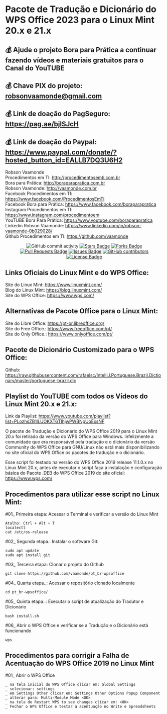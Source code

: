 # Pacote de Tradução e Dicionário do WPS Office 2023 para o Linux Mint 20.x e 21.x

## 💰 Ajude o projeto Bora para Prática a continuar fazendo vídeos e materiais gratuitos para o Canal do YouTUBE
## 💰 Chave PIX do projeto: robsonvaamonde@gmail.com
## 💰 Link de doação do PagSeguro: https://pag.ae/bjlSJcH
## 💰 Link de doação do Paypal: https://www.paypal.com/donate/?hosted_button_id=EALLB7DQ3U6H2

Robson Vaamonde<br>
Procedimentos em TI: http://procedimentosemti.com.br<br>
Bora para Prática: http://boraparapratica.com.br<br>
Robson Vaamonde: http://vaamonde.com.br<br>
Facebook Procedimentos em TI: https://www.facebook.com/ProcedimentosEmTi<br>
Facebook Bora para Prática: https://www.facebook.com/boraparapratica<br>
Instagram Procedimentos em TI: https://www.instagram.com/procedimentoem<br>
YouTUBE Bora Para Prática: https://www.youtube.com/boraparapratica<br>
Linkedin Robson Vaamonde: https://www.linkedin.com/in/robson-vaamonde-0b029028/<br>
Github Procedimentos em TI: https://github.com/vaamonde<br>

<div align="center">
<img alt="GitHub commit activity" src="https://img.shields.io/github/commit-activity/y/vaamonde/pt_br-wpsoffice?style=plastic">
<a href="https://github.com/vaamonde/pt_br-wpsoffice/stargazers"><img src="https://img.shields.io/github/stars/vaamonde/pt_br-wpsoffice" alt="Stars Badge"/></a>
<a href="https://github.com/vaamonde/pt_br-wpsoffice/network/members"><img src="https://img.shields.io/github/forks/vaamonde/pt_br-wpsoffice" alt="Forks Badge"/></a>
<a href="https://github.com/vaamonde/dpt_br-wpsoffice/pulls"><img src="https://img.shields.io/github/issues-pr/vaamonde/pt_br-wpsoffice" alt="Pull Requests Badge"/></a>
<a href="https://github.com/vaamonde/pt_br-wpsoffice/issues"><img src="https://img.shields.io/github/issues/vaamonde/pt_br-wpsoffice" alt="Issues Badge"/></a>
<a href="https://github.com/vaamonde/pt_br-wpsoffice/graphs/contributors"><img alt="GitHub contributors" src="https://img.shields.io/github/contributors/vaamonde/pt_br-wpsoffice?color=2b9348"></a>
<a href="https://github.com/vaamonde/pt_br-wpsoffice/blob/master/LICENSE"><img src="https://img.shields.io/github/license/vaamonde/pt_br-wpsoffice?color=2b9348" alt="License Badge"/></a>
</div>

## **Links Oficiais do Linux Mint e do WPS Office:**
Site do Linux Mint: https://www.linuxmint.com/​<br>
Blog do Linux Mint: https://blog.linuxmint.com/​<br>
Site do WPS Office: https://www.wps.com/

## **Alternativas de Pacote Office para o Linux Mint:**
Site do Libre Office: https://pt-br.libreoffice.org/<br>
Site do Free Office.: https://www.freeoffice.com/pt/<br>
Site do Only Office.: https://www.onlyoffice.com/pt/

## **Pacote de Dicionário Customizado para o WPS Office:**
Github: https://raw.githubusercontent.com/rafaelsc/IntelliJ.Portuguese.Brazil.Dictionary/master/portuguese-brazil.dic 

## **Playlist do YouTUBE com todos os Vídeos do Linux Mint 20.x e 21.x:**
Link da Playlist: https://www.youtube.com/playlist?list=PLozhsZB1lLUOKXT6TIhjwPWBNpUoExsNF

O pacote de Tradução e Dicionário do WPS Office 2019 para o Linux Mint 20.x foi retirado da versão do WPS Office para Windows. Infelizmente a comunidade que era responsável pela tradução e o dicionário da versão Community do WPS Office para GNU/Linux não está mais disponibilizando no site oficial do WPS Office os pacotes de tradução e o dicionário.

Esse script foi testado na versão do WPS Office 2019 release 11.1.0.x no Linux Mint 20.x, antes de executar o script faça a instalação e configuração básica do Pacote .DEB do WPS Office 2019 do site oficial: https://www.wps.com/

## Procedimentos para utilizar esse script no Linux Mint:

#01_ Primeira etapa: Acessar o Terminal e verificar a versão do Linux Mint

	Atalho: Ctrl + Alt + T
	localectl
	cat /etc/os-release

#02_ Segunda etapa.: Instalar o software Git:

	sudo apt update
	sudo apt install git

#03_ Terceira etapa: Clonar o projeto do Github

	git clone https://github.com/vaamonde/pt_br-wpsoffice

#04_ Quarta etapa..: Acessar o repositório clonado localmente

	cd pt_br-wpsoffice/

#05_ Quinta etapa..: Executar o script de atualização do Tradutor e Dicionário

	bash install.sh

#06_ Abrir o WPS Office e verificar se a Tradução e o Dicionário está funcionando

	wps

## Procedimentos para corrigir a Falha de Acentuação do WPS Office 2019 no Linux Mint

#01_ Abrir o WPS Office

	_ na tela inicial do WPS Office clicar em: Global Settings
	_ selecionar: settings
	_ em Settings Other clicar em: Settings Other Options Popup Component
	_ alterar para: Multi-Module Mode <OK>
	_ na tela de Restart WPS to see changes clicar em: <OK>
	_ Fechar o WPS Office e testar a acentuação no Write e Spreadsheets